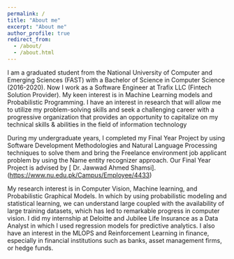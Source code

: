 ```yaml
---
permalink: /
title: "About me"
excerpt: "About me"
author_profile: true
redirect_from: 
  - /about/
  - /about.html
---
```


I am a graduated student from the National University of Computer and Emerging Sciences (FAST) with a Bachelor of Science in Computer Science (2016-2020). Now I work as a Software Engineer at Trafix LLC (Fintech Solution Provider). My keen interest is in Machine Learning models and Probabilistic Programming. I have an interest in research that will allow me to utilize my problem-solving skills and seek a challenging career with a progressive organization that provides an opportunity to capitalize on my technical skills & abilities in the field of information technology

During my undergraduate years, I completed my Final Year Project by using Software Development Methodologies and Natural Language Processing techniques to solve them and bring the Freelance environment job applicant problem by using the Name entity recognizer approach. Our Final Year Project is advised by [ Dr. Jawwad Ahmed Shamsi].(https://www.nu.edu.pk/Campus/Employee/4433) 

My research interest is in Computer Vision, Machine learning, and Probabilistic Graphical Models. In which by using probabilistic modeling and statistical learning, we can understand large coupled with the availability of large training datasets, which has led to remarkable progress in computer vision. I did my internship at Deloitte and Jubilee Life Insurance as a Data Analyst in which I used regression models for predictive analytics. I also have an interest in the MLOPS and Reinforcement Learning in finance, especially in financial institutions such as banks, asset management firms, or hedge funds.
